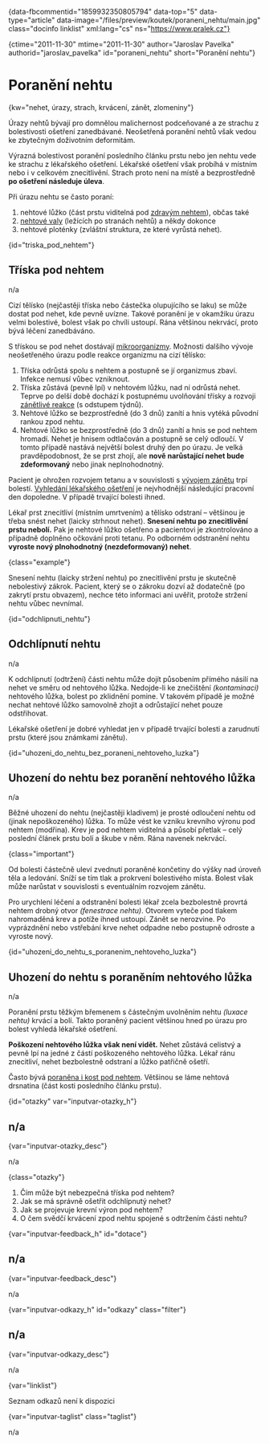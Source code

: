 
{data-fbcommentid="1859932350805794" data-top="5" data-type="article" data-image="/files/preview/koutek/poraneni_nehtu/main.jpg" class="docinfo linklist" xml:lang="cs" ns="https://www.pralek.cz"}

{ctime="2011-11-30" mtime="2011-11-30" author="Jaroslav Pavelka" authorid="jaroslav\_pavelka" id="poraneni\_nehtu" short="Poranění nehtu"}

# Poranění nehtu

<!-- generated attribute kw by user_updatekw.sh on 2020-06-26, do not edit -->

{kw="nehet, úrazy, strach, krvácení, zánět, zlomeniny"}

Úrazy nehtů bývají pro domnělou malichernost podceňované a ze strachu z bolestivosti ošetření zanedbávané. Neošetřená poranění nehtů však vedou ke zbytečným doživotním deformitám.

Výrazná bolestivost poranění posledního článku prstu nebo jen nehtu vede ke strachu z lékařského ošetření. Lékařské ošetření však probíhá v místním nebo i v celkovém znecitlivění. Strach proto není na místě a bezprostředně **po ošetření následuje úleva**.

Při úrazu nehtu se často poraní:

  1. nehtové lůžko (část prstu viditelná pod [zdravým nehtem][1]), občas také
  2. [nehtové valy][2] (ležících po stranách nehtů) a někdy dokonce
  3. nehtové ploténky (zvláštní struktura, ze které vyrůstá nehet).

{id="triska\_pod\_nehtem"}

## Tříska pod nehtem

n/a

Cizí tělísko (nejčastěji tříska nebo částečka olupujícího se laku) se může dostat pod nehet, kde pevně uvízne. Takové poranění je v okamžiku úrazu velmi bolestivé, bolest však po chvíli ustoupí. Rána většinou nekrvácí, proto bývá léčení zanedbáváno.

S třískou se pod nehet dostávají [mikroorganizmy][3]. Možnosti dalšího vývoje neošetřeného úrazu podle reakce organizmu na cizí tělísko:

  1. Tříska odrůstá spolu s nehtem a postupně se jí organizmus zbaví. Infekce nemusí vůbec vzniknout.
  2. Tříska zůstává (pevně lpí) v nehtovém lůžku, nad ní odrůstá nehet. Teprve po delší době dochází k postupnému uvolňování třísky a rozvoji [zánětlivé reakce][4] (s odstupem týdnů).
  3. Nehtové lůžko se bezprostředně (do 3 dnů) zanítí a hnis vytéká původní rankou zpod nehtu.
  4. Nehtové lůžko se bezprostředně (do 3 dnů) zanítí a hnis se pod nehtem hromadí. Nehet je hnisem odtlačován a postupně se celý odloučí. V tomto případě nastává největší bolest druhý den po úrazu. Je velká pravděpodobnost, že se prst zhojí, ale **nově narůstající nehet bude zdeformovaný** nebo jinak neplnohodnotný.

Pacient je ohrožen rozvojem tetanu a v souvislosti s [vývojem zánětu][5] trpí bolestí. [Vyhledání lékařského ošetření][6] je nejvhodnější následující pracovní den dopoledne. V případě trvající bolesti ihned.

Lékař prst znecitliví (místním umrtvením) a tělísko odstraní – většinou je třeba snést nehet (laicky strhnout nehet). **Snesení nehtu po znecitlivění prstu nebolí.** Pak je nehtové lůžko ošetřeno a pacientovi je zkontrolováno a případně doplněno očkování proti tetanu. Po odborném odstranění nehtu **vyroste nový plnohodnotný (nezdeformovaný) nehet**.

{class="example"}

Snesení nehtu (laicky stržení nehtu) po znecitlivění prstu je skutečně nebolestivý zákrok. Pacient, který se o zákroku dozví až dodatečně (po zakrytí prstu obvazem), nechce této informaci ani uvěřit, protože stržení nehtu vůbec nevnímal.

{id="odchlipnuti_nehtu"}

## Odchlípnutí nehtu

n/a

K odchlípnutí (odtržení) části nehtu může dojít působením přímého násilí na nehet ve směru od nehtového lůžka. Nedojde-li ke znečištění _(kontaminaci)_ nehtového lůžka, bolest po zklidnění pomine. V takovém případě je možné nechat nehtové lůžko samovolně zhojit a odrůstající nehet pouze odstřihovat.

Lékařské ošetření je dobré vyhledat jen v případě trvající bolesti a zarudnutí prstu (které jsou známkami zánětu).

{id="uhozeni\_do\_nehtu\_bez\_poraneni\_nehtoveho\_luzka"}

## Uhození do nehtu bez poranění nehtového lůžka

n/a

Běžné uhození do nehtu (nejčastěji kladivem) je prosté odloučení nehtu od (jinak nepoškozeného) lůžka. To může vést ke vzniku krevního výronu pod nehtem (modřina). Krev je pod nehtem viditelná a působí přetlak – celý poslední článek prstu bolí a škube v něm. Rána navenek nekrvácí.

{class="important"}

Od bolesti částečně uleví zvednutí poraněné končetiny do výšky nad úroveň těla a ledování. Sníží se tím tlak a prokrvení bolestivého místa. Bolest však může narůstat v souvislosti s eventuálním rozvojem zánětu.

Pro urychlení léčení a odstranění bolesti lékař zcela bezbolestně provrtá nehtem drobný otvor _(fenestrace nehtu)_. Otvorem vyteče pod tlakem nahromaděná krev a potíže ihned ustoupí. Zánět se nerozvine. Po vyprázdnění nebo vstřebání krve nehet odpadne nebo postupně odroste a vyroste nový.

{id="uhozeni\_do\_nehtu\_s\_poranenim\_nehtoveho\_luzka"}

## Uhození do nehtu s poraněním nehtového lůžka

n/a

Poranění prstu těžkým břemenem s částečným uvolněním nehtu _(luxace nehtu)_ krvácí a bolí. Takto poraněný pacient většinou hned po úrazu pro bolest vyhledá lékařské ošetření.

**Poškození nehtového lůžka však není vidět.** Nehet zůstává celistvý a pevně lpí na jedné z částí poškozeného nehtového lůžka. Lékař ránu znecitliví, nehet bezbolestně odstraní a lůžko patřičně ošetří.

Často bývá [poraněna i kost pod nehtem][7]. Většinou se láme nehtová drsnatina (část kosti posledního článku prstu).

{id="otazky" var="inputvar-otazky_h"}

## n/a

{var="inputvar-otazky_desc"}

n/a

{class="otazky"}

  1. Čím může být nebezpečná tříska pod nehtem?
  2. Jak se má správně ošetřit odchlípnutý nehet?
  3. Jak se projevuje krevní výron pod nehtem?
  4. O čem svědčí krvácení zpod nehtu spojené s odtržením části nehtu?

{var="inputvar-feedback_h" id="dotace"}

## n/a

{var="inputvar-feedback_desc"}

n/a

{var="inputvar-odkazy_h" id="odkazy" class="filter"}

## n/a

{var="inputvar-odkazy_desc"}

n/a

{var="linklist"}

Seznam odkazů není k dispozici

{var="inputvar-taglist" class="taglist"}

n/a

 [1]: plisne_kuze
 [2]: zarustajici_nehty
 [3]: mikroorganizmy
 [4]: zanet
 [5]: bolest_v_krku_angina
 [6]: nalehavost_lekarskeho_vysetreni
 [7]: zlomeniny_kosti

